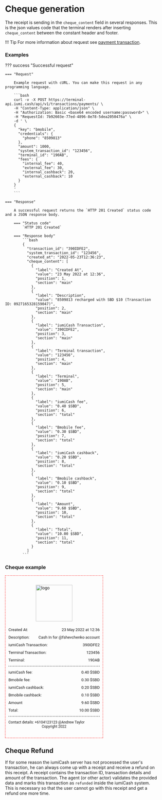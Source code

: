 # Cheque generation

The receipt is sending in the `cheque_content` field in several responses.
This is the json values code that the terminal renders after inserting `cheque_content` between the constant header and footer.


!!! Tip
    For more information about request see [payment transaction].


### Examples

??? success "Successful request"

    === "Request"

        Example request with cURL. You can make this request in any programming language.

        ```bash
        curl -v -X POST https://terminal-api.iumi.cash/api/v1/transactions/payments/ \
        -H "Content-Type: application/json" \
        -H "Authorization: Basic <base64 encoded username:password>" \
        -H "RequestId: 7b92603e-77ed-4896-8e78-5dea2050476a" \
        -d ' \
        {
          "key": "bmobile",
          "credentials": {
            "phone": "8509813"
          },
          "amount": 1000,
          "system_transaction_id": "123456",
          "terminal_id": "190AB",
          "fees": {
            "internal_fee": 40,
            "external_fee": 30,
            "internal_cashback": 20,
            "external_cashback": 10
          }
        }
        '
        ```

    === "Response"

        A successful request returns the `HTTP 201 Created` status code and a JSON response body.

        === "Status code"
            `HTTP 201 Created`

        === "Response body"
            ```bash
            {
              "transaction_id": "390IDFE2",
              "system_transaction_id": "123456",
              "created_at": "2022-05-23T12:36:23",
              "cheque_content": [
                {
                  "label": "Created At",
                  "value": "23 May 2022 at 12:36",
                  "position": 1,
                  "section": "main"
                },
                {
                  "label": "Description",
                  "value": "8509813 recharged with SBD $10 (Transaction ID: 0927165328159047)",
                  "position": 2,
                  "section": "main"
                },
                {
                  "label": "iumiCash Transaction",
                  "value": "390IDFE2",
                  "position": 3,
                  "section": "main"
                },
                {
                  "label": "Terminal transaction",
                  "value": "123456",
                  "position": 4,
                  "section": "main"
                },
                {
                  "label": "Terminal",
                  "value": "190AB",
                  "position": 5,
                  "section": "main"
                },
                {
                  "label": "iumiCash fee",
                  "value": "0.40 $SBD",
                  "position": 6,
                  "section": "total"
                },
                {
                  "label": "Bmobile fee",
                  "value": "0.30 $SBD",
                  "position": 7,
                  "section": "total"
                },
                {
                  "label": "iumiCash cashback",
                  "value": "0.20 $SBD",
                  "position": 8,
                  "section": "total"
                },
                {
                  "label": "Bmobile cashback",
                  "value": "0.10 $SBD",
                  "position": 9,
                  "section": "total"
                },
                {
                  "label": "Amount",
                  "value": "9.60 $SBD",
                  "position": 10,
                  "section": "total"
                },
                {
                  "label": "Total",
                  "value": "10.00 $SBD",
                  "position": 11,
                  "section": "total"
                }
              ]
            ```

### Cheque example

<div class="container">
  <div class="logo-container">
    <img class="logo"
         src="https://iumi.cash/wp-content/uploads/2022/07/cropped-Logo-COL-1-2-2496360276-1658144590803.png"
         alt="logo">
  </div>
  <div class="row-item">
    <p class="row-item_text">Created At:</p>
    <p class="row-item_value">23 May 2022 at 12:36</p>
  </div>
  <div class="row-item">
    <p class="row-item_text">Description:</p>
    <p class="row-item_value">Cash In for @fshevchenko account</p>
  </div>
  <div class="row-item">
    <p class="row-item_text">iumiCash Transaction:</p>
    <p class="row-item_value">390IDFE2</p>
  </div>
  <div class="row-item">
    <p class="row-item_text">Terminal Transaction:</p>
    <p class="row-item_value">123456</p>
  </div>
  <div class="row-item">
    <p class="row-item_text">Terminal:</p>
    <p class="row-item_value">190AB</p>
  </div>
  <div class="separator"></div>
  <div class="row-item">
    <p class="row-item_text">iumiCash fee:</p>
    <p class="row-item_value">0.40 $SBD</p>
  </div>
  <div class="row-item">
    <p class="row-item_text">Bmobile fee:</p>
    <p class="row-item_value">0.30 $SBD</p>
  </div>
  <div class="row-item">
    <p class="row-item_text">iumiCash cashback:</p>
    <p class="row-item_value">0.20 $SBD</p>
  </div>
  <div class="row-item">
    <p class="row-item_text">Bmobile cashback:</p>
    <p class="row-item_value">0.10 $SBD</p>
  </div>
  <div class="row-item">
    <p class="row-item_text">Amount</p>
    <p class="row-item_value">9.60 $SBD</p>
  </div>
  <div class="row-item">
    <p class="row-item_text">Total:</p>
    <p class="row-item_value">10.00 $SBD</p>
  </div>
  <div class="separator"></div>
  <div class="copyright">
    <p class="contacts_text">Contact details: +6104123123 @Andrew Taylor</p>
    <p class="copyright_text">Copyright 2022</p>
  </div>
</div>


<style>
  .container * {
      box-sizing: border-box;
      font-family: 'Roboto', sans-serif;
  }


  .container p {
      margin: 0;
      padding: 0;
  }


  .container {
      width: 300px;
      padding: 30px 10px;
      justify-content: center;
      border: red 1px dashed;
  }

  .logo-container {
      display: flex;
      justify-content: center;
  }

  .logo {
      width: 120px;
      margin-bottom: 20px;
  }

  .row-item {
      display: flex;
      justify-content: space-between;
      flex-wrap: nowrap;
      margin-bottom: 10px;
  }

  .row-item_text {
      font-size: 13px;
  }

  .row-item_value {
      font-size: 13px;
      align-self: flex-end;
      margin-left: 10px;
  }

  .separator {
      margin: 12px 0;
      border-bottom: 1px dashed;
  }

  .copyright {

  }

  .contacts_text {
      font-size: 12px;
  }

  .copyright_text {
      margin-top: 4px;
      font-size: 12px;
      text-align: center;
  }
</style>


## Cheque Refund

If for some reason the iumiCash server has not processed the user's transaction, 
he can always come up with a receipt and receive a refund on this receipt. 
A receipt contains the transaction ID, transaction details and amount of the transaction. 
The agent (or other actor) validates the provided data and marks this transaction as `refunded` 
inside the iumiCash system. 
This is necessary so that the user cannot go with this receipt and get a refund one more time.


[payment transaction]: ../transactions/send_payment.md
